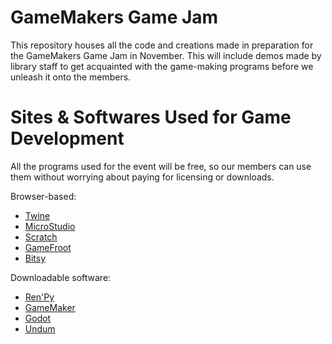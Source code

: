# GameMakers Game Jam
This repository houses all the code and creations made in preparation for the GameMakers Game Jam in November. This will include demos made by library staff to get acquainted with the game-making programs before we unleash it onto the members. 

# Sites & Softwares Used for Game Development

All the programs used for the event will be free, so our members can use them without worrying about paying for licensing or downloads.

Browser-based:

* [Twine](https://twinery.org/)
* [MicroStudio](https://microstudio.dev/)
* [Scratch](https://scratch.mit.edu/?ref=create-learn.us)
* [GameFroot](https://make.gamefroot.com/)
* [Bitsy](https://bitsy.org/)

Downloadable software:

* [Ren'Py](https://www.renpy.org/)
* [GameMaker](https://gamemaker.io/en)
* [Godot](https://godotengine.org/)
* [Undum](https://idmillington.github.io/undum/)
